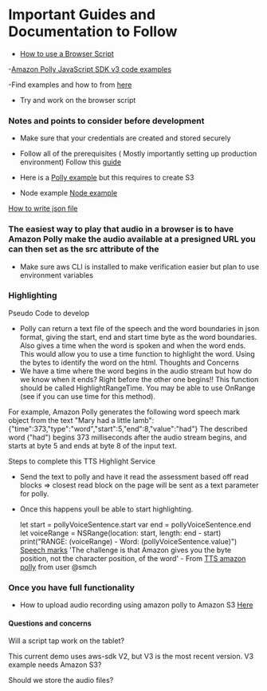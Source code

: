 # Important Guides and Documentation to Follow
- [How to use a Browser Script](https://docs.aws.amazon.com/sdk-for-javascript/v3/developer-guide/getting-started-browser.html#getting-started-browser-write-sample)


-[Amazon Polly JavaScript SDK v3 code examples](https://github.com/awsdocs/aws-doc-sdk-examples/blob/main/javascriptv3/example_code/polly/README.md)

-Find examples and how to from [here](https://github.com/aws-samples?q=polly&type=&language)
- Try and work on the browser script



### Notes and points to consider before development
- Make sure that your credentials are created and stored securely
- Follow all of the prerequisites ( Mostly importantly setting up production environment) Follow this [guide](https://github.com/awsdocs/aws-doc-sdk-examples/tree/master/javascriptv3/example_code/s3/README.md)  
- Here is a [Polly example](https://docs.aws.amazon.com/sdk-for-javascript/v3/developer-guide/polly-examples.html) but this requires to create S3

- Node example [Node example](https://docs.aws.amazon.com/sdk-for-javascript/v3/developer-guide/setting-credentials-node.html)

[How to write json file](https://stackoverflow.com/questions/64629734/how-can-i-convert-speech-mark-output-to-array-of-json-objects-in-amazon-polly)
 
 ### The easiest way to play that audio in a browser is to have Amazon Polly make the audio available at a presigned URL you can then set as the src attribute of the <audio> element in the webpage.  - from [amazon docs](https://docs.aws.amazon.com/sdk-for-javascript/v3/developer-guide/getting-started-browser.html#getting-started-browser-write-sample)
- Make sure aws CLI is installed to make verification easier but plan to use environment variables


### Highlighting
Pseudo Code to develop
- Polly can return a text file of the speech and the word boundaries in json format, giving the start, end and start time byte as the word boundaries. Also gives a time when the word is spoken and when the word ends. This would allow you to use a time function to highlight the word. Using the bytes to identify the word on the html.
Thoughts and Concerns 
- We have a time where the word begins in the audio stream but how do we know when it ends?
Right before the other one begins!! This function should be called HighlightRangeTime. You may be able to use OnRange (see if you can use time for this method).  

For example, Amazon Polly generates the following word speech mark object from the text "Mary had a little lamb":
{"time":373,"type":"word","start":5,"end":8,"value":"had"}
The described word ("had") begins 373 milliseconds after the audio stream begins, and starts at byte 5 and ends at byte 8 of the input text.

Steps to complete this TTS Highlight Service
- Send the text to polly and have it read the assessment based off read blocks => closest read block on the page will be sent as a text parameter for polly. 
- Once this happens youll be able to start highlighting. 


    let start = pollyVoiceSentence.start
    var end = pollyVoiceSentence.end
    let voiceRange = NSRange(location: start, length: end - start)
    print("RANGE: \(voiceRange) - Word: \(pollyVoiceSentence.value)")   
[Speech marks](https://docs.aws.amazon.com/polly/latest/dg/speechmarkexamples.html)
'The challenge is that Amazon gives you the byte position, not the character position, of the word' - From [TTS amazon polly](https://github.com/smch/tts/blob/master/amazon-polly/index.html) from user @smch

### Once you have full functionality
- How to upload audio recording using amazon polly to Amazon S3 [Here](https://github.com/awsdocs/aws-doc-sdk-examples/blob/main/javascriptv3/example_code/polly/general-examples/src/polly_synthesize_to_s3.js)

#### Questions and concerns
Will a script tap work on the tablet?

This current demo uses aws-sdk V2, but V3 is the most recent version. V3 example needs Amazon S3?

Should we store the audio files?


